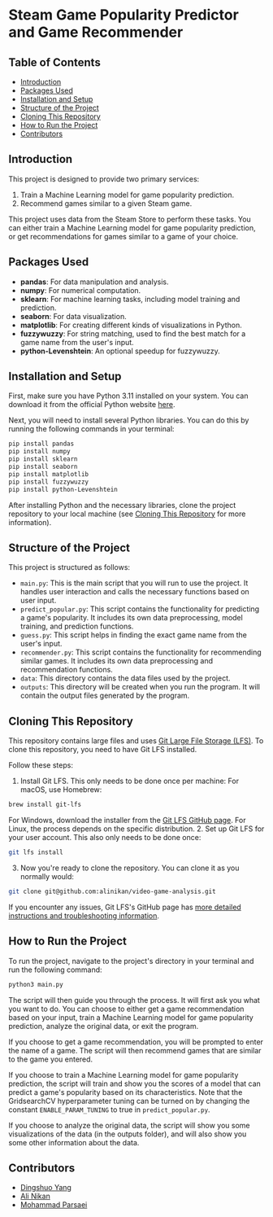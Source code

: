 # Steam Game Popularity Predictor and Game Recommender

## Table of Contents
- [Introduction](#introduction)
- [Packages Used](#packages-used)
- [Installation and Setup](#installation-and-setup)
- [Structure of the Project](#structure-of-the-project)
- [Cloning This Repository](#cloning-this-repository)
- [How to Run the Project](#how-to-run-the-project)
- [Contributors](#contributors)

## Introduction
This project is designed to provide two primary services:

1. Train a Machine Learning model for game popularity prediction.
2. Recommend games similar to a given Steam game.

This project uses data from the Steam Store to perform these tasks. You can either train a Machine Learning model for game popularity prediction, or get recommendations for games similar to a game of your choice. 

## Packages Used
- **pandas**: For data manipulation and analysis.
- **numpy**: For numerical computation.
- **sklearn**: For machine learning tasks, including model training and prediction.
- **seaborn**: For data visualization.
- **matplotlib**: For creating different kinds of visualizations in Python.
- **fuzzywuzzy**: For string matching, used to find the best match for a game name from the user's input.
- **python-Levenshtein**: An optional speedup for fuzzywuzzy.

## Installation and Setup
First, make sure you have Python 3.11 installed on your system. You can download it from the official Python website [here](https://www.python.org/downloads/).

Next, you will need to install several Python libraries. You can do this by running the following commands in your terminal:
```bash
pip install pandas
pip install numpy
pip install sklearn
pip install seaborn
pip install matplotlib
pip install fuzzywuzzy
pip install python-Levenshtein
```
After installing Python and the necessary libraries, clone the project repository to your local machine (see [Cloning This Repository](#Cloning-This-Repository) for more information).

## Structure of the Project
This project is structured as follows:
- ``main.py``: This is the main script that you will run to use the project. It handles user interaction and calls the necessary functions based on user input.
- ``predict_popular.py``: This script contains the functionality for predicting a game's popularity. It includes its own data preprocessing, model training, and prediction functions.
- ``guess.py``: This script helps in finding the exact game name from the user's input.
- ``recommender.py``: This script contains the functionality for recommending similar games. It includes its own data preprocessing and recommendation functions.
- ``data``: This directory contains the data files used by the project.
- ``outputs``: This directory will be created when you run the program. It will contain the output files generated by the program.

## Cloning This Repository
This repository contains large files and uses [Git Large File Storage (LFS)](https://git-lfs.com). To clone this repository, you need to have Git LFS installed.

Follow these steps:
1. Install Git LFS. This only needs to be done once per machine:
For macOS, use Homebrew:
```bash
brew install git-lfs
```
For Windows, download the installer from the [Git LFS GitHub page](https://git-lfs.com).
For Linux, the process depends on the specific distribution.
2. Set up Git LFS for your user account. This also only needs to be done once:
```bash
git lfs install
```
3. Now you're ready to clone the repository. You can clone it as you normally would:
```bash
git clone git@github.com:alinikan/video-game-analysis.git
```
If you encounter any issues, Git LFS's GitHub page has [more detailed instructions and troubleshooting information](https://github.com/git-lfs/git-lfs/wiki/Tutorial).

## How to Run the Project
To run the project, navigate to the project's directory in your terminal and run the following command:
```bash
python3 main.py
```
The script will then guide you through the process. It will first ask you what you want to do. You can choose to either get a game recommendation based on your input, train a Machine Learning model for game popularity prediction, analyze the original data, or exit the program.

If you choose to get a game recommendation, you will be prompted to enter the name of a game. The script will then recommend games that are similar to the game you entered.

If you choose to train a Machine Learning model for game popularity prediction, the script will train and show you the scores of a model that can predict a game's popularity based on its characteristics.
Note that the GridsearchCV hyperparameter tuning can be turned on by changing the constant ``ENABLE_PARAM_TUNING`` to true in ``predict_popular.py``.

If you choose to analyze the original data, the script will show you some visualizations of the data (in the outputs folder), and will also show you some other information about the data.

## Contributors
- [Dingshuo Yang](https://github.com/HarukaYang)
- [Ali Nikan](https://github.com/alinikan)
- [Mohammad Parsaei](https://github.com/M-Parsaei)